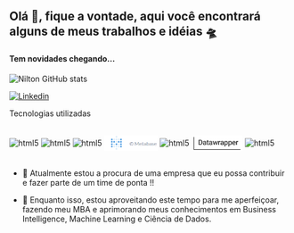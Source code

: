 ## Olá 👋, fique a vontade, aqui você encontrará alguns de meus trabalhos e idéias  🛸
#### Tem novidades chegando...



![Nilton GitHub stats](https://github-readme-stats.vercel.app/api?username=ncnilton&show_icons=true&theme=tokyonight)

[![Linkedin](https://img.shields.io/badge/LinkedIn-0077B5?style=for-the-badge&logo=linkedin&logoColor=white)](https://www.linkedin.com/in/nilton-c-b6ab2484/)

Tecnologias utilizadas

<div style="display: inline_block"><br/>
  <img align="center" alt="html5" src="https://img.shields.io/badge/Python-3776AB?style=for-the-badge&logo=python&logoColor=white" />
  <img align="center" alt="html5" src="https://img.shields.io/badge/Tableau-E97627?style=for-the-badge&logo=Tableau&logoColor=white" />
  <img align="center" alt="html5" src="https://img.shields.io/badge/R-276DC3?style=for-the-badge&logo=r&logoColor=white">
  <img align="center" alt="html5" src = "img/Logo.PNG?style=for-the-badge&logo=r&logoColor=white" height=28 />
  <img align="center" alt="html5" src = "https://img.shields.io/badge/MySQL-005C84?style=for-the-badge&logo=mysql&logoColor=white" />
  <img align="center" alt="html5" src = "img/datawrapper.PNG?style=for-the-badge&logo=r&logoColor=white" height=28 />
  <img align="center" alt="html5" src = "https://img.shields.io/badge/SQLite-07405E?style=for-the-badge&logo=sqlite&logoColor=white" />
  
  
 </div><br/>


- 🔭 Atualmente estou a procura de uma empresa que eu possa contribuir e fazer parte de um time de ponta !!

- 🌱 Enquanto isso, estou aproveitando este tempo para me aperfeiçoar, fazendo meu MBA e aprimorando meus conhecimentos em Business Intelligence, Machine Learning e Ciência de Dados.

